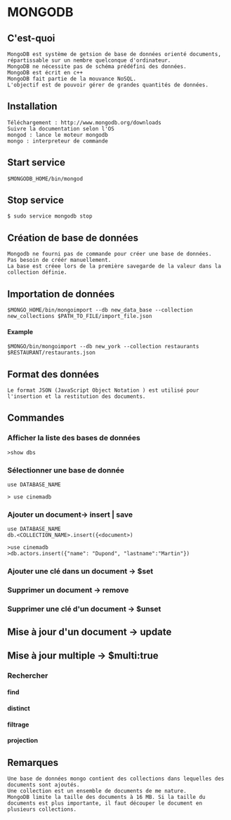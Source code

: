 # MONGODB

## C'est-quoi

    MongoDB est système de getsion de base de données orienté documents, répartissable sur un nembre quelconque d'ordinateur.
    MongoDB ne nécessite pas de schéma prédéfini des données.
    MongoDB est écrit en c++
    MongoDB fait partie de la mouvance NoSQL.
    L'objectif est de pouvoir gérer de grandes quantités de données.
    

## Installation

    Téléchargement : http://www.mongodb.org/downloads
    Suivre la documentation selon l'OS
    mongod : lance le moteur mongodb
    mongo : interpreteur de commande 

## Start service

    $MONGODB_HOME/bin/mongod

## Stop service

    $ sudo service mongodb stop
    
## Création de base de données

    Mongodb ne fourni pas de commande pour créer une base de données.
    Pas besoin de créér manuellement.
    La base est créee lors de la première savegarde de la valeur dans la collection définie. 

## Importation de données

    $MONGO_HOME/bin/mongoimport --db new_data_base --collection new_collections $PATH_TO_FILE/import_file.json

#### Example

    $MONGO/bin/mongoimport --db new_york --collection restaurants $RESTAURANT/restaurants.json


## Format des données

    Le format JSON (JavaScript Object Notation ) est utilisé pour l'insertion et la restitution des documents.
    

## Commandes

### Afficher la liste des bases de données

    >show dbs
    
### Sélectionner une base de donnée

    use DATABASE_NAME
    
    > use cinemadb

### Ajouter un document->  insert | save


    use DATABASE_NAME
    db.<COLLECTION_NAME>.insert({<document>)
    
    >use cinemadb
    >db.actors.insert({"name": "Dupond", "lastname":"Martin"})

### Ajouter une clé  dans un document -> $set

### Supprimer un document -> remove

### Supprimer une clé  d'un document -> $unset

## Mise à jour  d'un document -> update

## Mise à jour multiple -> $multi:true

### Rechercher 

#### find

#### distinct

#### filtrage

#### projection


## Remarques
    
    Une base de données mongo contient des collections dans lequelles des documents sont ajoutés.
    Une collection est un ensemble de documents de me nature.
    MongoDB limite la taille des documents à 16 MB. Si la taille du documents est plus importante, il faut découper le document en plusieurs collections.

